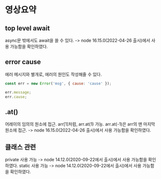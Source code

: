 # 영상요약

## top level await
async문 밖에서도 await을 쓸 수 있다.  -> node 16.15.0(2022-04-26 출시)에서 사용 가능함을 확인하였다.


## error cause
에러 메시지와 별개로, 에러의 원인도 작성해줄 수 있다.
```JavaScript
const err = new Error('msg', { cause: 'cause' });

err.message;
err.cause;
```


## .at()
어레이의 임의의 원소에 접근. arr[1]처럼, arr.at(1) 가능.
arr.at(-1)은 arr의 맨 마지막 원소에 접근. -> node 16.15.0(2022-04-26 출시)에서 사용 가능함을 확인하였다.


## 클래스 관련
private 사용 가능 -> node 14.12.0(2020-09-22에서 출시)에서 사용 가능함을 확인하였다.
static 사용 가능 -> node 14.12.0(2020-09-22에서 출시)에서 사용 가능함을 확인하였다.
